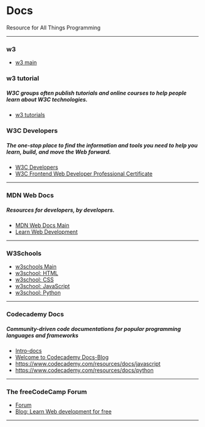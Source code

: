 # Docs
Resource for All Things Programming

--------------------------------------------------------------------------------------------------------------------------------------------------------------------------------
### w3

- <a href="https://www.w3.org/">w3 main</a>

### w3 tutorial
##### W3C groups often publish tutorials and online courses to help people learn about W3C technologies.

- <a href="https://www.w3.org/2002/03/tutorials.html">w3 tutorials</a>

### W3C Developers
##### The one-stop place to find the information and tools you need to help you learn, build, and move the Web forward.

- <a href="https://www.w3.org/developers/">W3C Developers</a>
- <a href="https://www.edx.org/professional-certificate/w3cx-front-end-web-developer">W3C Frontend Web Developer Professional Certificate</a>

--------------------------------------------------------------------------------------------------------------------------------------------------------------------------------
### MDN Web Docs
##### Resources for developers, by developers.

- <a href="https://developer.mozilla.org/en-US/">MDN Web Docs Main</a>
- <a href="https://developer.mozilla.org/en-US/docs/Learn">Learn Web Development</a>

--------------------------------------------------------------------------------------------------------------------------------------------------------------------------------
### W3Schools

- <a href="https://www.w3schools.com/">w3schools Main</a>
- <a href="https://www.w3schools.com/html/">w3school: HTML</a>
- <a href="https://www.w3schools.com/css/default.asp">w3school: CSS</a>
- <a href="https://www.w3schools.com/js/default.asp">w3school: JavaScript</a>
- <a href="https://www.w3schools.com/python/default.asp">w3school: Python</a>

--------------------------------------------------------------------------------------------------------------------------------------------------------------------------------
### Codecademy Docs
##### Community-driven code documentations for popular programming languages and frameworks

- <a href="https://www.codecademy.com/resources/blog/introducing-docs/?utm_campaign=camp~Docs~prod~All~geo~All~aud~General~funn_Awareness~msg~Learn_More~cont~Text~sited~Blog_Post~time~2021Q4~&utm_source=iterable&utm_medium=email">Intro-docs</a>
- <a href="https://www.codecademy.com/resources/docs?utm_source=ccblog&utm_medium=ccblog&utm_campaign=Docs&utm_content=introducing_docs_blog">Welcome to Codecademy Docs-Blog</a>
- https://www.codecademy.com/resources/docs/javascript
- https://www.codecademy.com/resources/docs/python

---------------------------------------------------------------------------------------------------------------------------------------------------------------------------------
### The freeCodeCamp Forum

- <a href="https://forum.freecodecamp.org/">Forum</a>
- <a href="https://www.freecodecamp.org/news/learn-web-development-for-free/">Blog: Learn Web development for free</a>

---------------------------------------------------------------------------------------------------------------------------------------------------------------------------------

